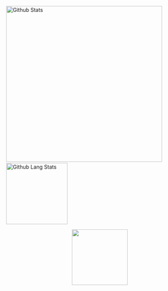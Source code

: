 <img src="https://github-readme-stats.vercel.app/api?username=lucpena&show_icons=true" alt="Github Stats" width="420"/>&nbsp;<img src="https://github-readme-stats.vercel.app/api/top-langs/?username=lucpena&layout=compact" alt="Github Lang Stats" height="165">

<div style="text-align: center"><img src="https://github.githubassets.com/images/mona-whisper.gif" width="150" align="middle"></div>
 

<!--
**lucpena/lucpena** is a ✨ _special_ ✨ repository because its `README.md` (this file) appears on your GitHub profile.

Here are some ideas to get you started:

- 🔭 I’m currently working on ...
- 🌱 I’m currently learning ...
- 👯 I’m looking to collaborate on ...
- 🤔 I’m looking for help with ...
- 💬 Ask me about ...
- 📫 How to reach me: ...
- 😄 Pronouns: ...
- ⚡ Fun fact: ...
-->
